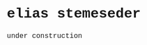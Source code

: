 
<html>
<html>
<head>
<head>
<meta http-equiv="content-type" content="text/html; charset=utf-8">
<meta http-equiv="content-type" content="text/html; charset=utf-8">
<title> </title>
<title> </title>
<meta name="author" content="elias stemeseder">
<meta name="author" content="elias stemeseder">
<link rel="stylesheet" href="https://fonts.googleapis.com/css?family=Play">
<link rel="stylesheet" href="https://fonts.googleapis.com/css?family=Play">
<style type="text/css">
<style type="text/css">
p { font-family: "Play", "Consolas", "Fira Mono", "Liberation Mono", "Lucida Console", "Noto Mono", monospace; font-size: 12pt; line-height: 150%; margin-left: 1.0cm; margin-right: 1.0cm; margin-bottom: 0.25cm; background: transparent; background: transparent }
p { font-family: "Play", "Consolas", "Fira Mono", "Liberation Mono", "Lucida Console", "Noto Mono", monospace; font-size: 12pt; line-height: 150%; margin-left: 1.0cm; margin-right: 1.0cm; margin-bottom: 0.25cm; background: transparent; font-smooth:  auto; -webkit-font-smoothing: antialiased; -moz-osx-font-smoothing: grayscale; }
h1 { font-family: "Play", "Consolas", "Fira Mono", "Liberation Mono", "Lucida Console", "Noto Mono", monospace; font-size: 24pt; font-weight: bold; margin-top: 1.0cm; margin-left: 1.0cm; margin-right: 1.0cm; page-break-after: avoid }
h1 { font-family: "Play", "Consolas", "Fira Mono", "Liberation Mono", "Lucida Console", "Noto Mono", monospace; font-size: 24pt; font-weight: bold; margin-top: 1.0cm; margin-left: 1.0cm; margin-right: 1.0cm; font-smooth:  auto; -webkit-font-smoothing: antialiased;
  -moz-osx-font-smoothing: grayscale; page-break-after: avoid; }
h2 { font-family: "Play", "Consolas", "Fira Mono", "Liberation Mono", "Lucida Console", "Noto Mono", monospace; font-size: 18pt; font-weight: bold; margin-top: 1.0cm; margin-left: 1.0cm; margin-right: 1.0cm; margin-bottom: 0.50cm; background: transparent; background: transparent; page-break-after: avoid }
h2 { font-family: "Play", "Consolas", "Fira Mono", "Liberation Mono", "Lucida Console", "Noto Mono", monospace; font-size: 18pt; font-weight: bold; margin-top: 1.0cm; margin-left: 1.0cm; margin-right: 1.0cm; margin-bottom: 0.50cm; background: transparent; font-smooth:  auto; -webkit-font-smoothing: antialiased; -moz-osx-font-smoothing: grayscale; page-break-after: avoid }
em { font-style: italic }
em { font-style: italic }
a:link { color: #009fff; text-decoration: none }
a:link { color: #009fff; text-decoration: none }
a:active { color: #ff5500; text-decoration: none }
a:active { color: #ff5500; text-decoration: none }
a:visited { color: #aaaaff; text-decoration: none }
a:visited { color: #aaaaff; text-decoration: none }
</style>
</style>
</head>
</head>
<body>
<body style="max-width: 700px; margin: 0 auto; padding: 1em;">

<h1>elias stemeseder</h1>

<p>under construction</p>

</body>
</html>
